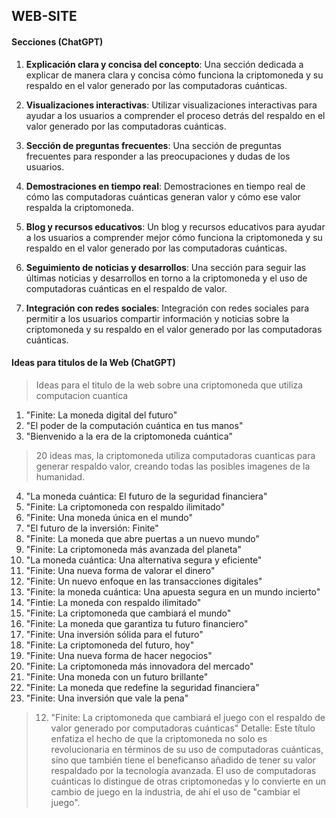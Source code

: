 ## WEB-SITE 
#### Secciones  (ChatGPT)
1.  **Explicación clara y concisa del concepto**: Una sección dedicada a explicar de manera clara y concisa cómo funciona la criptomoneda y su respaldo en el valor generado por las computadoras cuánticas.
    
2.  **Visualizaciones interactivas**: Utilizar visualizaciones interactivas para ayudar a los usuarios a comprender el proceso detrás del respaldo en el valor generado por las computadoras cuánticas.
    
3.  **Sección de preguntas frecuentes**: Una sección de preguntas frecuentes para responder a las preocupaciones y dudas de los usuarios.
    
4. **Demostraciones en tiempo real**: Demostraciones en tiempo real de cómo las computadoras cuánticas generan valor y cómo ese valor respalda la criptomoneda.
    
5. **Blog y recursos educativos**: Un blog y recursos educativos para ayudar a los usuarios a comprender mejor cómo funciona la criptomoneda y su respaldo en el valor generado por las computadoras cuánticas.
    
6.  **Seguimiento de noticias y desarrollos**: Una sección para seguir las últimas noticias y desarrollos en torno a la criptomoneda y el uso de computadoras cuánticas en el respaldo de valor.
    
7.  **Integración con redes sociales**: Integración con redes sociales para permitir a los usuarios compartir información y noticias sobre la criptomoneda y su respaldo en el valor generado por las computadoras cuánticas.
#### Ideas para titulos de la Web (ChatGPT)

> Ideas para el titulo de la web sobre una criptomoneda que utiliza computacion cuantica
1.  "Finite: La moneda digital del futuro"
2.  "El poder de la computación cuántica en tus manos"
3.  "Bienvenido a la era de la criptomoneda cuántica"

> 20 ideas mas, la criptomoneda utiliza computadoras cuanticas para generar respaldo valor, creando todas las posibles imagenes de la humanidad.
>
4.  "La moneda cuántica: El futuro de la seguridad financiera"
5.  "Finite: La criptomoneda con respaldo ilimitado"
6.  "Finite: Una moneda única en el mundo"
7.  "El futuro de la inversión: Finite"
8.  "Finite: La moneda que abre puertas a un nuevo mundo"
9.  "Finite: La criptomoneda más avanzada del planeta"
10.  "La moneda cuántica: Una alternativa segura y eficiente"
11.  "Finite: Una nueva forma de valorar el dinero"
12.  "Finite: Un nuevo enfoque en las transacciones digitales"
13.  "Finite: la moneda cuántica: Una apuesta segura en un mundo incierto"
14.  "Fintie: La moneda con respaldo ilimitado"
15.  "Finite: La criptomoneda que cambiará el mundo"
16.  "Finite: La moneda que garantiza tu futuro financiero"
17.  "Finite: Una inversión sólida para el futuro"
18.  "Finite: La criptomoneda del futuro, hoy"
19.  "Finite: Una nueva forma de hacer negocios"
20.  "Finite: La criptomoneda más innovadora del mercado"
21.  "Finite: Una moneda con un futuro brillante"
22.  "Finite: La moneda que redefine la seguridad financiera"
23.  "Finite: Una inversión que vale la pena"
> 12.  "Finite: La criptomoneda que cambiará el juego con el respaldo de valor generado por computadoras cuánticas"
Detalle:
Este título enfatiza el hecho de que la criptomoneda no solo es revolucionaria en términos de su uso de computadoras cuánticas, sino que también tiene el beneficanso añadido de tener su valor respaldado por la tecnología avanzada. El uso de computadoras cuánticas lo distingue de otras criptomonedas y lo convierte en un cambio de juego en la industria, de ahí el uso de "cambiar el juego".